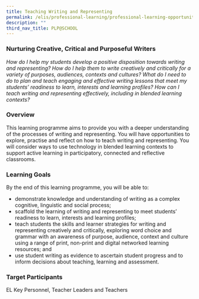 ```yaml
---
title: Teaching Writing and Representing
permalink: /elis/professional-learning/professional-learning-opportunities/secondary/teach-writing-representing/
description: ""
third_nav_title: PLP@SCHOOL
---
```

### Nurturing Creative, Critical and Purposeful Writers

<em>How do I help my students develop a positive disposition towards writing and representing? How do I help them to write creatively and critically for a variety of purposes, audiences, contexts and cultures? What do I need to do to plan and teach engaging and effective writing lessons that meet my students’ readiness to learn, interests and learning profiles? How can I teach writing and representing effectively, including in blended learning contexts?</em>

### Overview

This learning programme aims to provide you with a deeper understanding of the processes of writing and representing. You will have opportunities to explore, practise and reflect on how to teach writing and representing. You will consider ways to use technology in blended learning contexts to support active learning in participatory, connected and reflective classrooms.

### Learning Goals
By the end of this learning programme, you will be able to:

*   demonstrate knowledge and understanding of writing as a complex cognitive, linguistic and social process;
*   scaffold the learning of writing and representing to meet students’ readiness to learn, interests and learning profiles;
*   teach students the skills and learner strategies for writing and representing creatively and critically, exploring word choice and grammar with an awareness of purpose, audience, context and culture using a range of print, non-print and digital networked learning resources; and
*   use student writing as evidence to ascertain student progress and to inform decisions about teaching, learning and assessment.

### Target Participants

EL Key Personnel, Teacher Leaders and Teachers